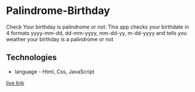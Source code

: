 # Palindrome-Birthday
 Check Your birthday is palindrome or not.
 This app checks your birthdate in 4 formats yyyy-mm-dd, dd-mm-yyyy, mm-dd-yy, m-dd-yyyy and tells you weather your birthday is a palindrome or not
 
 ## Technologies
 * language - Html, Css, JavaScript
 
 
 [live link](https://palindrome-birthday-mark13.netlify.app/)
